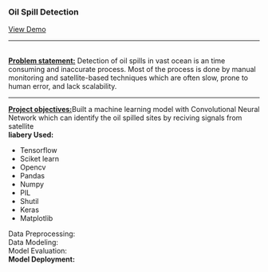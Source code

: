 <h3>Oil Spill Detection</h3>
<a href=https://oil-spilled-detection.streamlit.app/>View Demo</a>
<hr>
<br>
<b><u>Problem statement:</u></b> Detection of oil spills in vast ocean is an time consuming and inaccurate process. Most of the process is done by manual monitoring and satellite-based techniques which are often slow, prone to human error, and lack scalability.<br>
<hr>
<b><u>Project objectives:</u></b>Built a machine learning model with Convolutional Neural Network which can identify the oil spilled sites by reciving signals from satellite  <br>
<b>liabery Used:</b><br> 
<ul>
<li>Tensorflow</li>
<li>Sciket learn</li>
<li>Opencv</li>
<li>Pandas</li>
<li>Numpy</li>
<li>PIL</li>
<li>Shutil</li>
<li>Keras</li>
<li>Matplotlib</li>
</ul>
Data Preprocessing:<br>
Data Modeling:<br>
Model Evaluation:<br>
<b>Model Deployment:</b><br>
